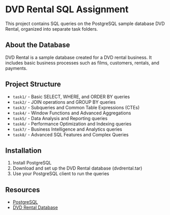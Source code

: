 # DVD Rental SQL Assignment

This project contains SQL queries on the PostgreSQL sample database DVD Rental, organized into separate task folders.

## About the Database

DVD Rental is a sample database created for a DVD rental business. It includes basic business processes such as films, customers, rentals, and payments.

## Project Structure

- `task1/` - Basic SELECT, WHERE, and ORDER BY queries
- `task2/` - JOIN operations and GROUP BY queries
- `task3/` - Subqueries and Common Table Expressions (CTEs)
- `task4/` - Window Functions and Advanced Aggregations
- `task5/` - Data Analysis and Reporting queries
- `task6/` - Performance Optimization and Indexing queries
- `task7/` - Business Intelligence and Analytics queries
- `task8/` - Advanced SQL Features and Complex Queries

## Installation

1. Install PostgreSQL
2. Download and set up the DVD Rental database (dvdrental.tar)
3. Use your PostgreSQL client to run the queries

## Resources

- [PostgreSQL](https://www.postgresql.org)
- [DVD Rental Database](https://neon.tech/postgresql/postgresql-getting-started/postgresql-sample-database) 